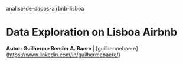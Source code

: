 analise-de-dados-airbnb-lisboa
# Data Exploration on Lisboa Airbnb

**Autor: Guilherme Bender A. Baere** | [guilhermebaere] (https://www.linkedin.com/in/guilhermebaere/)


